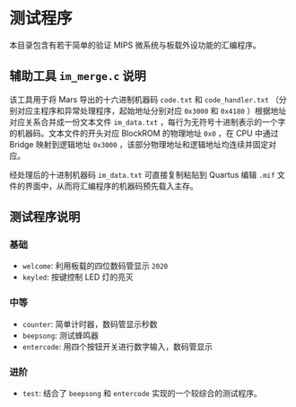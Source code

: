 # 测试程序

本目录包含有若干简单的验证 MIPS 微系统与板载外设功能的汇编程序。

## 辅助工具 `im_merge.c` 说明

该工具用于将 Mars 导出的十六进制机器码 `code.txt` 和 `code_handler.txt` （分别对应主程序和异常处理程序，起始地址分别对应 `0x3000` 和 `0x4180` ）根据地址对应关系合并成一份文本文件 `im_data.txt` ，每行为无符号十进制表示的一个字的机器码。文本文件的开头对应 BlockROM 的物理地址 `0x0` ，在 CPU 中通过 Bridge 映射到逻辑地址 `0x3000` ，该部分物理地址和逻辑地址均连续并固定对应。

经处理后的十进制机器码 `im_data.txt` 可直接复制粘贴到 Quartus 编辑 `.mif` 文件的界面中，从而将汇编程序的机器码预先载入主存。

## 测试程序说明

### 基础
- `welcome`: 利用板载的四位数码管显示 `2020`
- `keyled`: 按键控制 LED 灯的亮灭

### 中等
- `counter`: 简单计时器，数码管显示秒数
- `beepsong`: 测试蜂鸣器
- `entercode`: 用四个按钮开关进行数字输入，数码管显示

### 进阶
- `test`: 结合了 `beepsong` 和 `entercode` 实现的一个较综合的测试程序。